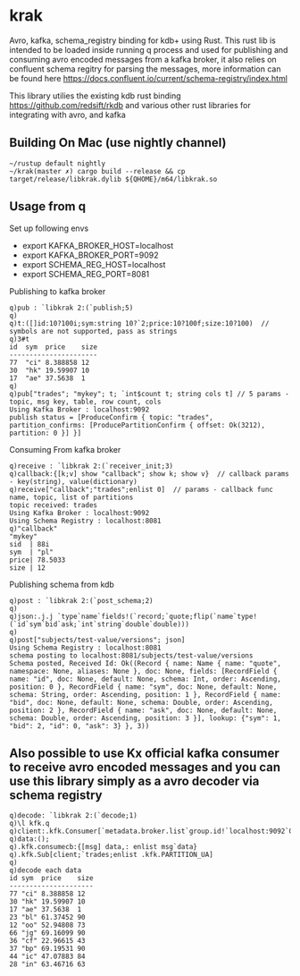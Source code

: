 # krak

Avro, kafka, schema_registry binding for kdb+ using Rust.
This rust lib is intended to be loaded inside running q process and used for publishing and consuming avro encoded messages from a kafka broker, it also relies on confluent schema regitry for parsing the messages, more information can be found here https://docs.confluent.io/current/schema-registry/index.html

This library utilies the existing kdb rust binding https://github.com/redsift/rkdb and various other rust libraries for integrating with avro, and kafka

## Building On Mac (use nightly channel)

```
~/rustup default nightly
~/krak(master ✗) cargo build --release && cp target/release/libkrak.dylib ${QHOME}/m64/libkrak.so
```

## Usage from q
Set up following envs

* export KAFKA_BROKER_HOST=localhost
* export KAFKA_BROKER_PORT=9092
* export SCHEMA_REG_HOST=localhost
* export SCHEMA_REG_PORT=8081


Publishing to kafka broker

```
q)pub : `libkrak 2:(`publish;5)
q)
q)t:([]id:10?100i;sym:string 10?`2;price:10?100f;size:10?100)  // symbols are not supported, pass as strings
q)3#t
id  sym  price    size
----------------------
77  "ci" 8.388858 12
30  "hk" 19.59907 10
17  "ae" 37.5638  1
q)
q)pub["trades"; "mykey"; t; `int$count t; string cols t] // 5 params - topic, msg key, table, row count, cols
Using Kafka Broker : localhost:9092
publish status = [ProduceConfirm { topic: "trades", partition_confirms: [ProducePartitionConfirm { offset: Ok(3212), partition: 0 }] }]
```

Consuming From kafka broker
```
q)receive : `libkrak 2:(`receiver_init;3)
q)callback:{[k;v] show "callback"; show k; show v}  // callback params - key(string), value(dictionary)
q)receive["callback";"trades";enlist 0]  // params - callback func name, topic, list of partitions
topic received: trades
Using Kafka Broker : localhost:9092
Using Schema Registry : localhost:8081
q)"callback"
"mykey"
sid  | 88i
sym  | "pl"
price| 78.5033
size | 12
```

Publishing schema from kdb
```
q)post : `libkrak 2:(`post_schema;2)
q)
q)json:.j.j `type`name`fields!(`record;`quote;flip(`name`type!(`id`sym`bid`ask;`int`string`double`double)))
q)
q)post["subjects/test-value/versions"; json]
Using Schema Registry : localhost:8081
schema posting to localhost:8081/subjects/test-value/versions
Schema posted, Received Id: Ok((Record { name: Name { name: "quote", namespace: None, aliases: None }, doc: None, fields: [RecordField { name: "id", doc: None, default: None, schema: Int, order: Ascending, position: 0 }, RecordField { name: "sym", doc: None, default: None, schema: String, order: Ascending, position: 1 }, RecordField { name: "bid", doc: None, default: None, schema: Double, order: Ascending, position: 2 }, RecordField { name: "ask", doc: None, default: None, schema: Double, order: Ascending, position: 3 }], lookup: {"sym": 1, "bid": 2, "id": 0, "ask": 3} }, 3))
```

## Also possible to use Kx official kafka consumer to receive avro encoded messages and you can use this library simply as a avro decoder via schema registry

```
q)decode: `libkrak 2:(`decode;1)
q)\l kfk.q
q)client:.kfk.Consumer[`metadata.broker.list`group.id!`localhost:9092`0]
q)data:();
q).kfk.consumecb:{[msg] data,: enlist msg`data}
q).kfk.Sub[client;`trades;enlist .kfk.PARTITION_UA]
q)
q)decode each data
id sym  price    size
---------------------
77 "ci" 8.388858 12
30 "hk" 19.59907 10
17 "ae" 37.5638  1
23 "bl" 61.37452 90
12 "oo" 52.94808 73
66 "jg" 69.16099 90
36 "cf" 22.96615 43
37 "bp" 69.19531 90
44 "ic" 47.07883 84
28 "in" 63.46716 63
```
